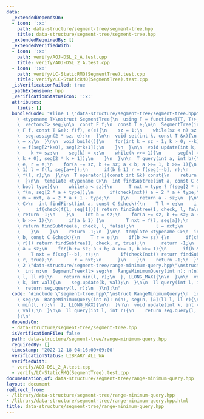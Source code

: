 ```yaml
---
data:
  _extendedDependsOn:
  - icon: ':x:'
    path: data-structure/segment-tree/segment-tree.hpp
    title: data-structure/segment-tree/segment-tree.hpp
  _extendedRequiredBy: []
  _extendedVerifiedWith:
  - icon: ':x:'
    path: verify/AOJ-DSL_2_A.test.cpp
    title: verify/AOJ-DSL_2_A.test.cpp
  - icon: ':x:'
    path: verify/LC-StaticRMQ(SegmentTree).test.cpp
    title: verify/LC-StaticRMQ(SegmentTree).test.cpp
  _isVerificationFailed: true
  _pathExtension: hpp
  _verificationStatusIcon: ':x:'
  attributes:
    links: []
  bundledCode: "#line 1 \"data-structure/segment-tree/segment-tree.hpp\"\ntemplate\
    \ <typename T>\nstruct SegmentTree{\n  using F = function<T(T, T)>;\n  int sz;\n\
    \  vector<T> seg;\n\n  const F f;\n  const T e;\n\n  SegmentTree(int n, const\
    \ F f, const T &e): f(f), e(e){\n    sz = 1;\n    while(sz < n) sz <<= 1;\n  \
    \  seg.assign(2 * sz, e);\n  }\n\n  void set(int k, const T &x){\n    seg[k+sz]\
    \ = x;\n  }\n\n  void build(){\n    for(int k = sz - 1; k > 0; --k){\n      seg[k]\
    \ = f(seg[2*k+0], seg[2*k+1]);\n    }\n  }\n\n  void update(int k, const T &x){\n\
    \    k += sz;\n    seg[k] = x;\n    while(k >>= 1){\n      seg[k] = f(seg[2 *\
    \ k + 0], seg[2 * k + 1]);\n    }\n  }\n\n  T query(int a, int b){\n    T l =\
    \ e, r = e;\n    for(a += sz, b += sz; a < b; a >>= 1, b >>= 1){\n      if(a &\
    \ 1) l = f(l, seg[a++]);\n      if(b & 1) r = f(seg[--b], r);\n    }\n    return\
    \ f(l, r);\n  }\n\n  T operator[](const int &k) const{\n    return seg[k + sz];\n\
    \  }\n\n  template <typename C>\n  int findSubtree(int a, const C &check, T &m,\
    \ bool type){\n    while(a < sz){\n      T nxt = type ? f(seg[2 * a + type], m):\
    \ f(m, seg[2 * a + type]);\n      if(check(nxt)) a = 2 * a + type;\n      else\
    \ m = nxt, a = 2 * a + 1 - type;\n    }\n    return a - sz;\n  }\n\n  template<typename\
    \ C>\n  int findFirst(int a, const C &check){\n    T l = e;\n    if(a <= 0){\n\
    \      if(check(f(l, seg[1]))) return findSubtree(1, check, l, false);\n     \
    \ return -1;\n    }\n    int b = sz;\n    for(a += sz, b += sz; a < b; a >>= 1,\
    \ b >>= 1){\n      if(a & 1) {\n        T nxt = f(l, seg[a]);\n        if(check(nxt))\
    \ return findSubtree(a, check, l, false);\n        l = nxt;\n        ++a;\n  \
    \    }\n    }\n    return -1;\n  }\n\n  template <typename C>\n  int findLast(int\
    \ b, const C &check){\n    T r = e;\n    if(b >= sz) {\n      if(check(f(seg[1],\
    \ r))) return findSubtree(1, check, r, true);\n      return -1;\n    }\n    int\
    \ a = sz;\n    for(b += sz; a < b; a >>= 1, b >>= 1){\n      if(b & 1){\n    \
    \    T nxt = f(seg[--b], r);\n        if(check(nxt)) return findSubtree(b, check,\
    \ r, true);\n        r = nxt;\n      }\n    }\n    return -1;\n  }\n};\n#line\
    \ 2 \"data-structure/segment-tree/range-minimum-query.hpp\"\nstruct RangeMinimumQuery{\n\
    \  int n;\n  SegmentTree<ll> seg;\n  RangeMinimumQuery(int n): n(n), seg(n, [&](ll\
    \ l, ll r){\n    return min(l, r);\n  }, LLONG_MAX){\n\n  }\n\n  void update(int\
    \ k, int val){\n    seg.update(k, val);\n  }\n\n  ll query(int l, int r){\n  \
    \  return seg.query(l, r);\n  }\n};\n"
  code: "#include \"segment-tree.hpp\"\nstruct RangeMinimumQuery{\n  int n;\n  SegmentTree<ll>\
    \ seg;\n  RangeMinimumQuery(int n): n(n), seg(n, [&](ll l, ll r){\n    return\
    \ min(l, r);\n  }, LLONG_MAX){\n\n  }\n\n  void update(int k, int val){\n    seg.update(k,\
    \ val);\n  }\n\n  ll query(int l, int r){\n    return seg.query(l, r);\n  }\n\
    };\n"
  dependsOn:
  - data-structure/segment-tree/segment-tree.hpp
  isVerificationFile: false
  path: data-structure/segment-tree/range-minimum-query.hpp
  requiredBy: []
  timestamp: '2022-12-18 04:16:09+09:00'
  verificationStatus: LIBRARY_ALL_WA
  verifiedWith:
  - verify/AOJ-DSL_2_A.test.cpp
  - verify/LC-StaticRMQ(SegmentTree).test.cpp
documentation_of: data-structure/segment-tree/range-minimum-query.hpp
layout: document
redirect_from:
- /library/data-structure/segment-tree/range-minimum-query.hpp
- /library/data-structure/segment-tree/range-minimum-query.hpp.html
title: data-structure/segment-tree/range-minimum-query.hpp
---
```

